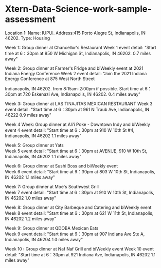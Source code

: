 # Xtern-Data-Science-work-sample-assessment

Location 1: Name: IUPUI. Address:415 Porto Alegre St, Indianapolis, IN 46202. Type: Housing

Week 1:	Group dinner at Chancellor's Restaurant
Week 1 event detail: "Start time at 6：30pm at 850 W Michigan St, Indianapolis, IN 46202.
0.7 miles away"

Week 2: Group dinner at Farmer's Fridge and biWeekly event  at 2021 Indiana Energy Conference
Week 2 event detail: "Join the 2021 Indiana Energy Conference at 875 West North Street

Indianapolis, IN 46202. from 8:15am-2:00pm if possible.
Start time at 6：30pm at 720 Eskenazi Ave, Indianapolis, IN 46202. 0.4 miles away"

Week 3:	Group dinner at LAS TINAJITAS MEXICAN RESTAURANT
Week 3 event detail: "Start time at 6：30pm at 961 N Traub Ave, Indianapolis, IN 46222
0.9 miles away"	

Week 4	Week:	 Group dinner at Ali'i Poke - Downtown Indy and biWeekly event 
4 event detail:	"Start time at 6：30pm at 910 W 10th St #4, Indianapolis, IN 46202
1.1 miles away"

Week 5:	Group dinner at Yats	
Week 5 event detail: "Start time at 6：30pm at AVENUE, 910 W 10th St, Indianapolis, IN 46202
1.1 miles away"

Week 6:	Group dinner at Sushi Boss and biWeekly event 	
Week 6 event detail: "Start time at 6：30pm at 803 W 10th St, Indianapolis, IN 46202
1.1 miles away"		

Week 7:	Group dinner at Moe's Southwest Grill	
Week 7 event detail: "Start time at 6：30pm at 910 W 10th St, Indianapolis, IN 46202
1.0 miles away"		

Week 8: Group dinner at City Barbeque and Catering and biWeekly event 		
Week 8 event detail: "Start time at 6：30pm at 621 W 11th St, Indianapolis, IN 46202
1.2 miles away"		

Week 9: Group dinner at QDOBA Mexican Eats		
Week 9 event detail: "Start time at 6：30pm at 907 Indiana Ave Ste A, Indianapolis, IN 46204
1.0 miles away"	

Week 10	:	 Group dinner at Naf Naf Grill and biWeekly event 
Week 10 event detail:	"Start time at 6：30pm at 921 Indiana Ave, Indianapolis, IN 46202
1.1 miles away"
